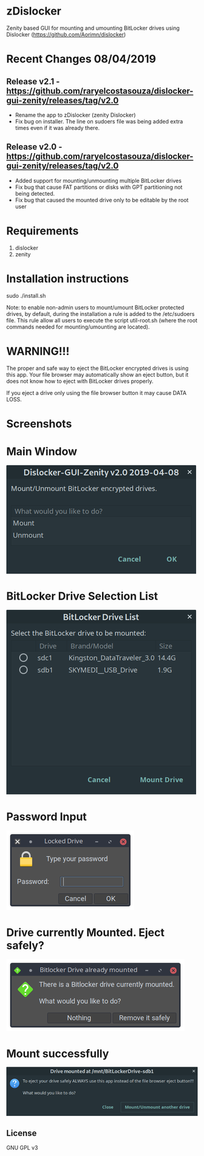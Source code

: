 # zDislocker
Zenity based GUI for mounting and umounting BitLocker drives using Dislocker (https://github.com/Aorimn/dislocker)


# Recent Changes 08/04/2019

## Release v2.1 - https://github.com/raryelcostasouza/dislocker-gui-zenity/releases/tag/v2.0

* Rename the app to zDislocker (zenity Dislocker)
* Fix bug on installer. The line on sudoers file was being added extra times even if it was already there.

## Release v2.0 - https://github.com/raryelcostasouza/dislocker-gui-zenity/releases/tag/v2.0
* Added support for mounting/unmounting multiple BitLocker drives
* Fix bug that cause FAT partitions or disks with GPT partitioning not being detected.
* Fix bug that caused the mounted drive only to be editable by the root user

# Requirements
1. dislocker
2. zenity


# Installation instructions
sudo ./install.sh

Note: to enable non-admin users to mount/umount BitLocker protected drives, by default, during the installation a rule is added to the /etc/sudoers file. This rule allow all users to execute the script util-root.sh (where the root commands needed for mounting/umounting are located).

# WARNING!!!
The proper and safe way to eject the BitLocker encrypted drives is using this app.
Your file browser may automatically show an eject button, but it does not know how to eject with BitLocker drives properly.

If you eject a drive only using the file browser button it may cause DATA LOSS.

# Screenshots

# Main Window
![dislocker-gui-ss0](screenshot/main.png?raw=true "Main Window")

# BitLocker Drive Selection List
![dislocker-gui-ss1](screenshot/drive-list.png?raw=true "BitLocker Drive List")

# Password Input
![dislocker-gui-ss2](screenshot/password-input.png?raw=true "Password Input")

# Drive currently Mounted. Eject safely?
![dislocker-gui-ss3](screenshot/drive-mounted-eject-safely.png?raw=true "Eject Safely")

# Mount successfully
![dislocker-gui-ss4](screenshot/mount-success.png?raw=true "Mount Success")

## License

GNU GPL v3
